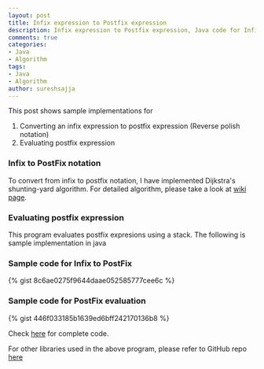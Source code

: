 ```yaml
---
layout: post
title: Infix expression to Postfix expression
description: Infix expression to Postfix expression, Java code for Infix expression to Postfix expression, postfix evaluation, Java code for postfix evaluation
comments: true
categories:
- Java
- Algorithm
tags:
- Java
- Algorithm
author: sureshsajja
---
```


This post shows sample implementations for
1. Converting an infix expression to postfix expression (Reverse polish notation)
2. Evaluating postfix expression

### Infix to PostFix notation

To convert from infix to postfix notation, I have implemented Dijkstra's shunting-yard algorithm.
For detailed algorithm, please take a look at [wiki page](http://en.wikipedia.org/wiki/Shunting-yard_algorithm).

### Evaluating postfix expression

This program evaluates postfix expresions using a stack.
The following is sample implementation in java
 

### Sample code for Infix to PostFix

{% gist 8c6ae0275f9644daae052585777cee6c %}
    

### Sample code for PostFix evaluation

{% gist 446f033185b1639ed6bff242170136b8 %}

Check [here](https://github.com/sureshsajja/CodingProblems/tree/master/src/main/java/com/coderevisited/stack) for complete code.

For other libraries used in the above program, please refer to GitHub repo [here](https://github.com/sureshsajja)
